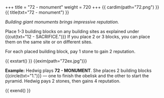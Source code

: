 +++
title = "72 - monument"
weight = 720
+++
{{ cardim(path="72.png") }}
{{ title(txt="72 - monument") }}

*Building giant monuments brings impressive reputation.*

Place 1-3 building blocks on any building sites as explained under
{{cut(txt="12 - SACRIFICE.")}} If you place 2 or 3 blocks, you can place them on the same site or on different sites.

For each placed building block, pay 1 stone to gain 2 reputation.

{{ exstart() }}
{{exim(path="72ex.jpg")}}

**Example:** Hedwig plays **72 - MONUMENT**. She places 2 building blocks
{{circle(txt="1.")}} — one to finish the obelisk and the other to start the
pyramid. Hedwig pays 2 stones, then gains 4 reputation.

{{ exend() }}
